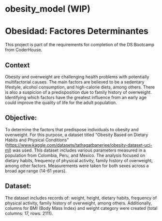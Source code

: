 # obesity_model (WIP)

# Obesidad: Factores Determinantes
This project is part of the requirements for completion of the DS Bootcamp from CoderHouse. 

## Context
Obesity and overweight are challenging health problems with potentially multifactorial causes. 
The main factors are believed to be a sedentary lifestyle, alcohol consumption, and high-calorie diets, among others. 
There is also a suspicion of a predisposition due to family history of overweight. 
Identifying which factors have the greatest influence from an early age could improve the quality of life for the adult population.

## Objective:
To determine the factors that predispose individuals to obesity and overweight. 
For this purpose, a dataset titled "Obesity Based on Dietary Habits and Physical Conditions" (https://www.kaggle.com/datasets/tathagatbanerjee/obesity-dataset-uci-ml) was used.
This dataset includes various parameters measured in a population from Colombia, Peru, and Mexico. The analysis focused on dietary habits, frequency of physical activity, 
family history of overweight, among other factors. Measurements were taken for both sexes across a broad age range (14-61 years).

## Dataset:
The dataset includes records of: weight, height, dietary habits, frequency of physical activity, family history of overweight, among others. 
Additionally, columns for BMI (Body Mass Index) and weight category were created (total columns: 17, rows: 2111).
